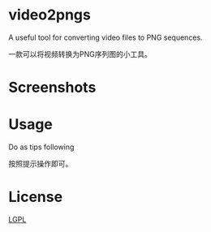 # video2pngs

A useful tool for converting video files to PNG sequences.

一款可以将视频转换为PNG序列图的小工具。

# Screenshots

# Usage

Do as tips following

按照提示操作即可。

# License

[LGPL](LICENSE)


